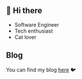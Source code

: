 ## 👋 Hi there 

- Software Engineer
- Tech enthusiast
- Cat lover

## Blog
You can find my blog [here](https://medium.com/@koko8624) 🐦

<!-- [![BlueWhaleKo's github stats](https://github-readme-stats.vercel.app/api?username=BlueWhaleKo)](https://github.com/anuraghazra/github-readme-stats)
 -->

<!--
**BlueWhaleKo/BlueWhaleKo** is a ✨ _special_ ✨ repository because its `README.md` (this file) appears on your GitHub profile.

Here are some ideas to get you started:

- 🔭 I’m currently working on ...
- 🌱 I’m currently learning ...
- 👯 I’m looking to collaborate on ...
- 🤔 I’m looking for help with ...
- 💬 Ask me about ...
- 📫 How to reach me: ...
- 😄 Pronouns: ...
- ⚡ Fun fact: ...
-->
